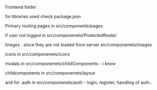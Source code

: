 Frontend folder

for libraries used check package.json

Primary routing pages in src/components/pages

If user not logged in src/componenets/ProtectedRoute/

Images . since they are not loaded from server  src/componenets/images

icons in src/componenets/icons

modals in src/componenets/childComponents - i know

childcomponents in src/componenets/layout

and for .auth in src/componenets/auth - login, register, handling of auth..
